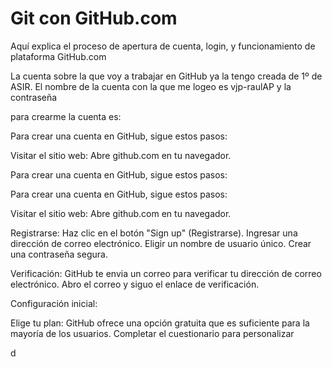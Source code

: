 Git con GitHub.com
====
Aquí explica el proceso de apertura de cuenta, login, y funcionamiento de plataforma GitHub.com 

La cuenta sobre la que voy a trabajar en GitHub ya la tengo creada de 1º de ASIR. El nombre de la cuenta con la que me logeo es  vjp-raulAP  y la contraseña

para crearme la cuenta es: 

Para crear una cuenta en GitHub, sigue estos pasos:

  Visitar el sitio web: Abre github.com en tu navegador.

Para crear una cuenta en GitHub, sigue estos pasos:

Para crear una cuenta en GitHub, sigue estos pasos:

   Visitar el sitio web: Abre github.com en tu navegador.
 

   Registrarse:
   Haz clic en el botón "Sign up" (Registrarse).
   Ingresar una dirección de correo electrónico.
   Eligir un nombre de usuario único.
   Crear una contraseña segura.

   Verificación:
   GitHub te envia un correo para verificar tu dirección de correo electrónico. Abro el correo y siguo el enlace de verificación.  

   Configuración inicial:

   Elige tu plan: GitHub ofrece una opción gratuita que es suficiente para la mayoría de los usuarios.
   Completar el cuestionario  para personalizar
 
d
